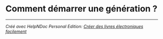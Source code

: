 # Comment démarrer une génération ?


***
_Créé avec HelpNDoc Personal Edition: [Créer des livres électroniques facilement](<https://www.helpndoc.com/fr/tour-des-fonctionnalites>)_
